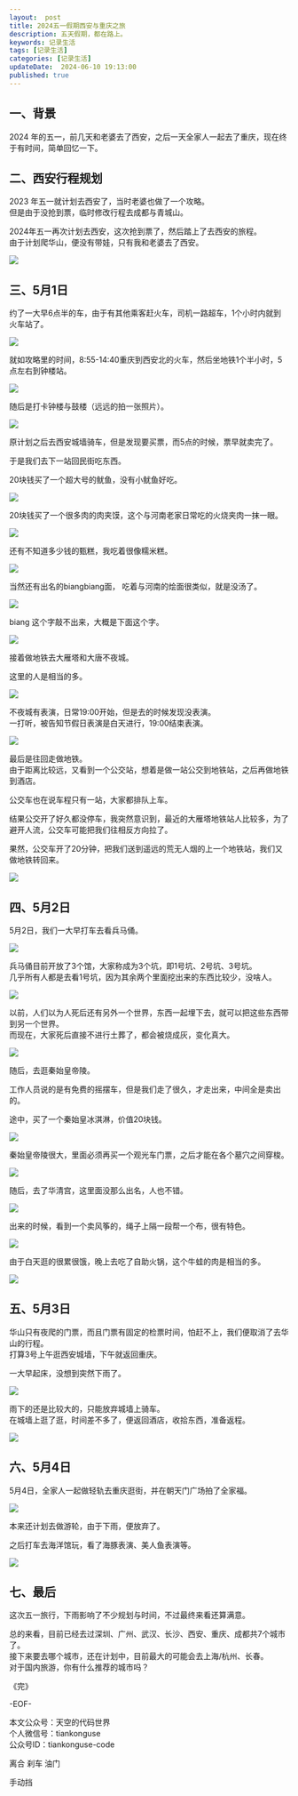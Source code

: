 ```yaml
---
layout:  post  
title: 2024五一假期西安与重庆之旅  
description: 五天假期，都在路上。
keywords: 记录生活  
tags: [记录生活]
categories: [记录生活]  
updateDate:  2024-06-10 19:13:00  
published: true  
---  
```



## 一、背景  


2024 年的五一，前几天和老婆去了西安，之后一天全家人一起去了重庆，现在终于有时间，简单回忆一下。  


## 二、西安行程规划  


2023 年五一就计划去西安了，当时老婆也做了一个攻略。  
但是由于没抢到票，临时修改行程去成都与青城山。  


2024年五一再次计划去西安，这次抢到票了，然后踏上了去西安的旅程。  
由于计划爬华山，便没有带娃，只有我和老婆去了西安。  


![](https://res2024.tiankonguse.com/images/2024/06/10/001.png)


## 三、5月1日  


约了一大早6点半的车，由于有其他乘客赶火车，司机一路超车，1个小时内就到火车站了。  


![](https://res2024.tiankonguse.com/images/2024/06/10/002.png)


就如攻略里的时间，8:55-14:40重庆到西安北的火车，然后坐地铁1个半小时，5点左右到钟楼站。  


![](https://res2024.tiankonguse.com/images/2024/06/10/003.png)


随后是打卡钟楼与鼓楼（远远的拍一张照片）。  


![](https://res2024.tiankonguse.com/images/2024/06/10/004.png)


原计划之后去西安城墙骑车，但是发现要买票，而5点的时候，票早就卖完了。  


于是我们去下一站回民街吃东西。  


20块钱买了一个超大号的鱿鱼，没有小鱿鱼好吃。  


![](https://res2024.tiankonguse.com/images/2024/06/10/005.png)



20块钱买了一个很多肉的肉夹馍，这个与河南老家日常吃的火烧夹肉一抹一眼。  


![](https://res2024.tiankonguse.com/images/2024/06/10/006.png)


还有不知道多少钱的甄糕，我吃着很像糯米糕。  


![](https://res2024.tiankonguse.com/images/2024/06/10/007.png)



当然还有出名的biangbiang面， 吃着与河南的烩面很类似，就是没汤了。  


![](https://res2024.tiankonguse.com/images/2024/06/10/008.png)


biang 这个字敲不出来，大概是下面这个字。  


![](https://res2024.tiankonguse.com/images/2024/06/10/009.png)


接着做地铁去大雁塔和大唐不夜城。  



这里的人是相当的多。  


![](https://res2024.tiankonguse.com/images/2024/06/10/010.png)


不夜城有表演，日常19:00开始，但是去的时候发现没表演。  
一打听，被告知节假日表演是白天进行，19:00结束表演。  



![](https://res2024.tiankonguse.com/images/2024/06/10/011.png)



最后是往回走做地铁。  
由于距离比较远，又看到一个公交站，想着是做一站公交到地铁站，之后再做地铁到酒店。  


公交车也在说车程只有一站，大家都排队上车。  


结果公交开了好久都没停车，我突然意识到，最近的大雁塔地铁站人比较多，为了避开人流，公交车可能把我们往相反方向拉了。  



果然，公交车开了20分钟，把我们送到遥远的荒无人烟的上一个地铁站，我们又做地铁转回来。  


![](https://res2024.tiankonguse.com/images/2024/06/10/012.png)



## 四、5月2日  


5月2日，我们一大早打车去看兵马俑。  



![](https://res2024.tiankonguse.com/images/2024/06/10/013.png)



兵马俑目前开放了3个馆，大家称成为3个坑，即1号坑、2号坑、3号坑。  
几乎所有人都是去看1号坑，因为其余两个里面挖出来的东西比较少，没啥人。  




![](https://res2024.tiankonguse.com/images/2024/06/10/014.png)



以前，人们以为人死后还有另外一个世界，东西一起埋下去，就可以把这些东西带到另一个世界。  
而现在，大家死后直接不进行土葬了，都会被烧成灰，变化真大。  


![](https://res2024.tiankonguse.com/images/2024/06/10/015.png)



随后，去逛秦始皇帝陵。  


工作人员说的是有免费的摇摆车，但是我们走了很久，才走出来，中间全是卖出的。  


途中，买了一个秦始皇冰淇淋，价值20块钱。  


![](https://res2024.tiankonguse.com/images/2024/06/10/016.png)



秦始皇帝陵很大，里面必须再买一个观光车门票，之后才能在各个墓穴之间穿梭。  



![](https://res2024.tiankonguse.com/images/2024/06/10/017.png)



随后，去了华清宫，这里面没那么出名，人也不错。  


![](https://res2024.tiankonguse.com/images/2024/06/10/018.png)



出来的时候，看到一个卖风筝的，绳子上隔一段帮一个布，很有特色。  



![](https://res2024.tiankonguse.com/images/2024/06/10/019.png)



由于白天逛的很累很饿，晚上去吃了自助火锅，这个牛蛙的肉是相当的多。  



![](https://res2024.tiankonguse.com/images/2024/06/10/020.png)



## 五、5月3日  


华山只有夜爬的门票，而且门票有固定的检票时间，怕赶不上，我们便取消了去华山的行程。  
打算3号上午逛西安城墙，下午就返回重庆。  



一大早起床，没想到突然下雨了。  



![](https://res2024.tiankonguse.com/images/2024/06/10/021.png)


雨下的还是比较大的，只能放弃城墙上骑车。  
在城墙上逛了逛，时间差不多了，便返回酒店，收拾东西，准备返程。  


![](https://res2024.tiankonguse.com/images/2024/06/10/022.png)



## 六、5月4日  


5月4日，全家人一起做轻轨去重庆逛街，并在朝天门广场拍了全家福。  


![](https://res2024.tiankonguse.com/images/2024/06/10/023.png)



本来还计划去做游轮，由于下雨，便放弃了。  


之后打车去海洋馆玩，看了海豚表演、美人鱼表演等。  


![](https://res2024.tiankonguse.com/images/2024/06/10/024.png)


## 七、最后  


这次五一旅行，下雨影响了不少规划与时间，不过最终来看还算满意。  


总的来看，目前已经去过深圳、广州、武汉、长沙、西安、重庆、成都共7个城市了。  
接下来要去哪个城市，还在计划中，目前最大的可能会去上海/杭州、长春。  
对于国内旅游，你有什么推荐的城市吗？  


《完》  


-EOF-  



本文公众号：天空的代码世界  
个人微信号：tiankonguse  
公众号ID：tiankonguse-code  
  

离合 刹车 油门

手动挡
